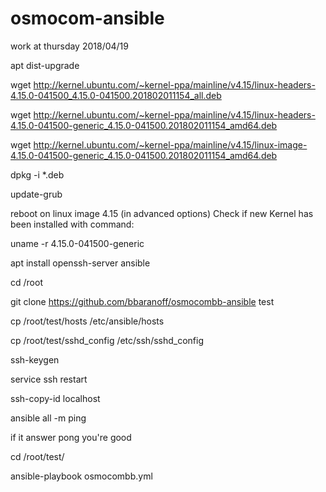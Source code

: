 # osmocom-ansible

work at thursday 2018/04/19

apt dist-upgrade

wget http://kernel.ubuntu.com/~kernel-ppa/mainline/v4.15/linux-headers-4.15.0-041500_4.15.0-041500.201802011154_all.deb

wget http://kernel.ubuntu.com/~kernel-ppa/mainline/v4.15/linux-headers-4.15.0-041500-generic_4.15.0-041500.201802011154_amd64.deb

wget http://kernel.ubuntu.com/~kernel-ppa/mainline/v4.15/linux-image-4.15.0-041500-generic_4.15.0-041500.201802011154_amd64.deb

dpkg -i *.deb

update-grub

reboot on linux image 4.15 (in advanced options)
Check if new Kernel has been installed with command:

uname -r
4.15.0-041500-generic

apt install openssh-server ansible

cd /root

git clone https://github.com/bbaranoff/osmocombb-ansible test

cp /root/test/hosts /etc/ansible/hosts

cp /root/test/sshd_config /etc/ssh/sshd_config

ssh-keygen

service ssh restart

ssh-copy-id localhost

ansible all -m ping

if it answer pong you're good

cd /root/test/

ansible-playbook osmocombb.yml



